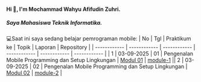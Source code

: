 #### Hi 👋, I'm Mochammad Wahyu Afifudin Zuhri. 
##### Saya Mahasiswa Teknik Informatika.

💻Saat ini saya sedang belajar pemrograman mobile:
| No  | Tgl  | Praktikum ke  | Topik  | Laporan | Repository |
| ------------ | ------------ | ------------ | ------------ | ------------ | ------------ | 
|  1 | 03-09-2025  | 01  | Pengenalan Mobile Programming dan Setup Lingkungan  | [Modul 01](https://docs.google.com/document/d/1aVRJTNYvTpJY1oBlYQX1pxzbSQFfJ98n/edit?usp=sharing&ouid=104944616880503288967&rtpof=true&sd=true "Modul 01") | [module-1](https://github.com/WahyuAfifudin/mobile-practicum-module-1 "program-module-1") ||  2 | 03-09-2025  | 02  | Pengenalan Mobile Programming dan Setup Lingkungan  | [Modul 02](https://drive.google.com/file/d/1dXOSIK_5tTSV_tXfoyjeNrbvK8b50mKe/view?usp=sharing "Modul 02") | [module-2](https://github.com/WahyuAfifudin/mobile-practicum-module-1 "program-module-1") |

